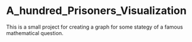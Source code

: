 # A_hundred_Prisoners_Visualization
This is a small project for creating a graph for some stategy of a famous mathematical question.
